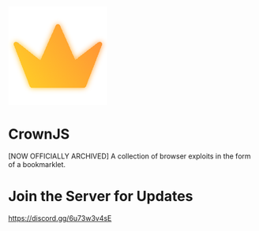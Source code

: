 <img src="5657-roleiconowner.png">

#             CrownJS
[NOW OFFICIALLY ARCHIVED] A collection of browser exploits in the form of a bookmarklet.

#     Join the Server for Updates
https://discord.gg/6u73w3v4sE
